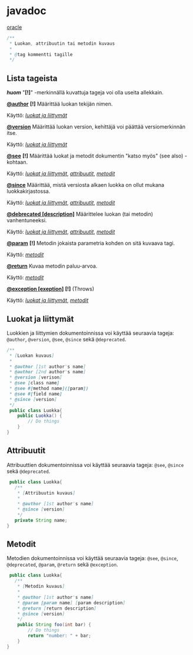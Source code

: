 # javadoc

[oracle](https://www.oracle.com/technical-resources/articles/java/javadoc-tool.html#orderoftags)

```java
/**
 * Luokan, attribuutin tai metodin kuvaus
 *
 * @tag kommentti tagille
 */
```

## Lista tageista
***huom*** "**[!]**" -merkinnällä kuvattuja tageja voi olla useita allekkain.

**[@author](https://www.oracle.com/technical-resources/articles/java/javadoc-tool.html#@author)** **[!]** Määrittää luokan tekijän nimen. 

Käyttö: *[luokat ja liittymät](#luokat-ja-liittymät)*

**[@version](https://www.oracle.com/technical-resources/articles/java/javadoc-tool.html#@version)** Määrittää luokan version, kehittäjä voi päättää versiomerkinnän itse.

Käyttö: *[luokat ja liittymät](#luokat-ja-liittymät)*

**[@see](https://www.oracle.com/technical-resources/articles/java/javadoc-tool.html#@see)** **[!]** Määrittää luokat ja metodit dokumentin "katso myös" (see also) -kohtaan.

Käyttö: *[luokat ja liittymät](#luokat-ja-liittymät)*, *[attribuutit](#attribuutit)*, *[metodit](#metodit)*

**[@since](https://www.oracle.com/technical-resources/articles/java/javadoc-tool.html#@version)** Määrittää, mistä versiosta alkaen luokka on ollut mukana luokkakirjastossa.

Käyttö: *[luokat ja liittymät](#luokat-ja-liittymät)*, *[attribuutit](#attribuutit)*, *[metodit](#metodit)*

**[@debrecated [description]](https://www.oracle.com/technical-resources/articles/java/javadoc-tool.html#@deprecated)** Määrittelee luokan (tai metodin)  vanhentuneeksi.

Käyttö: *[luokat ja liittymät](#luokat-ja-liittymät)*, *[attribuutit](#attribuutit)*, *[metodit](#metodit)*

**[@param](https://www.oracle.com/technical-resources/articles/java/javadoc-tool.html#@param)** **[!]** Metodin jokaista parametria kohden on sitä kuvaava tagi.

Käyttö: *[metodit](#metodit)*

**[@return](https://www.oracle.com/technical-resources/articles/java/javadoc-tool.html#@return)** Kuvaa metodin paluu-arvoa.

Käyttö: *[metodit](#metodit)*

**[@exception [exeption]](https://www.oracle.com/technical-resources/articles/java/javadoc-tool.html#@exception)** **[!]** (Throws)

Käyttö: *[luokat ja liittymät](#luokat-ja-liittymät)*, *[metodit](#metodit)*

## Luokat ja liittymät
Luokkien ja liittymien dokumentoinnissa voi käyttää seuraavia tageja: `@author`, `@version`, `@see`, `@since` sekä `@deprecated`. 
```java
/**
 * [Luokan kuvaus]
 *
 * @author [1st author's name]
 * @author [2nd author's name]
 * @version [verison]
 * @see [class name]
 * @see #[method name]([param])
 * @see #[field name]
 * @since [version]
 */
 public class Luokka{
    public Luokka() {
        // Do things
    }
}
```

## Attribuutit
Attribuuttien dokumentoinnissa voi käyttää seuraavia tageja: `@see`, `@since` sekä `@deprecated`.
```java
 public class Luokka{
   /**
    * [Attribuutin kuvaus]
    *
    * @author [1st author's name]
    * @since [version]
    */
   private String name;
}
```

## Metodit
Metodien dokumentoinnissa voi käyttää seuraavia tageja: `@see`, `@since`, `@deprecated`, `@param`, `@return` sekä `@exception`.
```java
 public class Luokka{
   /**
    * [Metodin kuvaus]
    *
    * @author [1st author's name]
    * @param [param name] [param description]
    * @return [return description]
    * @since [version]
    */
    public String foo(int bar) {
        // Do things
        return "number: " + bar;
    }
}
```


